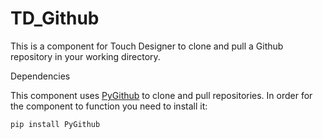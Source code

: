 # TD_Github

This is a component for Touch Designer to clone and pull a Github repository in your working directory.

Dependencies

This component uses [PyGithub](https://github.com/PyGithub/PyGithub) to clone and pull repositories. In order for the component to function you need to install it:

`pip install PyGithub`
